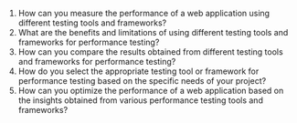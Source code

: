 

1. How can you measure the performance of a web application using different testing tools and frameworks?
2. What are the benefits and limitations of using different testing tools and frameworks for performance testing?
3. How can you compare the results obtained from different testing tools and frameworks for performance testing?
4. How do you select the appropriate testing tool or framework for performance testing based on the specific needs of your project?
5. How can you optimize the performance of a web application based on the insights obtained from various performance testing tools and frameworks?